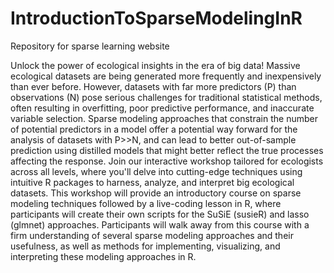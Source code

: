 # IntroductionToSparseModelingInR
Repository for sparse learning website

Unlock the power of ecological insights in the era of big data! Massive ecological datasets are being generated more frequently and inexpensively than ever before. However, datasets with far more predictors (P) than observations (N) pose serious challenges for traditional statistical methods, often resulting in overfitting, poor predictive performance, and inaccurate variable selection. Sparse modeling approaches that constrain the number of potential predictors in a model offer a potential way forward for the analysis of datasets with P>>N, and can lead to better out-of-sample prediction using distilled models that might better reflect the true processes affecting the response. Join our interactive workshop tailored for ecologists across all levels, where you'll delve into cutting-edge techniques using intuitive R packages to harness, analyze, and interpret big ecological datasets. This workshop will provide an introductory course on sparse modeling techniques followed by a live-coding lesson in R, where participants will create their own scripts for the SuSiE (susieR) and lasso (glmnet) approaches. Participants will walk away from this course with a firm understanding of several sparse modeling approaches and their usefulness, as well as methods for implementing, visualizing, and interpreting these modeling approaches in R.  